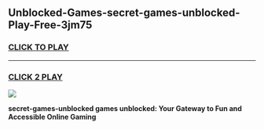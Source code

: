 
## Unblocked-Games-secret-games-unblocked-Play-Free-3jm75
<h3>
<a href="https://premium76.site?title=secret-games-unblocked&ref=18A1">CLICK TO PLAY</a></h3>
<hr>

<h3>
<a href="https://premium76.site?title=secret-games-unblocked&ref=18A1">CLICK 2 PLAY</a>
  
</h3>

<a href="https://premium76.site?title=secret-games-unblocked&ref=18A1"><img src="https://clearcache.store/games.png"></a>


**secret-games-unblocked games unblocked: Your Gateway to Fun and Accessible Online Gaming**
